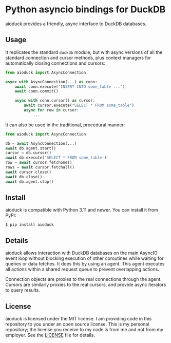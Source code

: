 # Python asyncio bindings for DuckDB

aioduck provides a friendly, async interface to DuckDB databases.

## Usage

It replicates the standard `duckdb` module, but with async versions of all the standard connection and cursor methods, 
plus context managers for automatically closing connections and cursors:

``` python
from aioduck import AsyncConnection

async with AsyncConnection(...) as conn:
    await conn.execute("INSERT INTO some_table ...")
    await conn.commit()

    async with conn.cursor() as cursor:
        await cursor.execute("SELECT * FROM some_table")
        async for row in cursor:
            ...
```

It can also be used in the traditional, procedural manner:

``` python
from aioduck import AsyncConnection

db = await AsyncConnection(...)
await db.agent.start()
cursor = db.cursor()
await db.execute('SELECT * FROM some_table')
row = await cursor.fetchone()
rows = await cursor.fetchall()
await cursor.close()
await db.close()
await db.agent.stop()
```

## Install

aioduck is compatible with Python 3.11 and newer. You can install it from PyPI:

``` console
$ pip install aioduck
```

## Details

aioduck allows interaction with DuckDB databases on the main AsyncIO event loop without blocking execution of other coroutines while waiting for queries or data fetches. 
It does this by using an agent. This agent executes all actions within a shared request queue to prevent overlapping actions.

Connection objects are proxies to the real connections through the agent.
Cursors are similarly proxies to the real cursors, and provide async iterators to query results.

## License

aioduck is licensed under the MIT license. 
I am providing code in this repository to you under an open source license. 
This is my personal repository; the license you receive to my code is from me and not from my employer. 
See the [LICENSE](https://github.com/cnfairydream/aioduck/blob/main/LICENSE) file for details.

